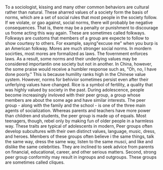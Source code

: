 To a sociologist, kissing and many other common behaviors are cultural rather than natural.
These aharred values of a society form the basis of norms, which are a set of social rules that most people in the society follow.
If we violate, or gao against, social norms, there will probably be negative consequences.
That is, there may be a penalty or punishment to discourage us frome acting this way again.
These are sometimes called folkways.
Folkways are customs that members of a group are expecte to follow to show courtesy to others.
For example, saying"excuse me" when you burp is an American folkway.
Mores are much stronger social norms.
In mordern socirties, most mores are formalized as laws.
The fovernment enforces laws.
As a result, some norms and their underlying values may be considered importantin one society but not in another.
In China, however, the some praise would receive a humbler response such as, "Oh, no, I have done poorly."
This is because humility ranks high in the Chinese value system.
However, norms for behivior sometimes persist even after their unferlying values have changed.
Rice is a symbol of fertility, a quality that was highly valued by society in the past.
During adolescence, people become increasingly invloved with their peer group, a group whose members are about the some age and have similar interests.
The peer group - along with the family and the school - is one of the three main agents of socialization.
Whereas parents and teachers have more power than children and students, the peer group is made up of equals.
Most teenagers, though, rebel only by making fun of older people in a harmless way.
These traits are typical of adolescents in modern,
Peer groups often develop subcultures with their own distinct values, language, music, dress, and heroes.
Members of these groups often believe i the same things, talk the same way, dress the same way, listen to the same musci, and like and dislike the same celebrities.
They are inclined to seek advice from parents on financial, educational, career, and other serious matters.
Second, strong peer group conformity may result in ingroups and outgroups.
These groups are sometimes called cliques.
